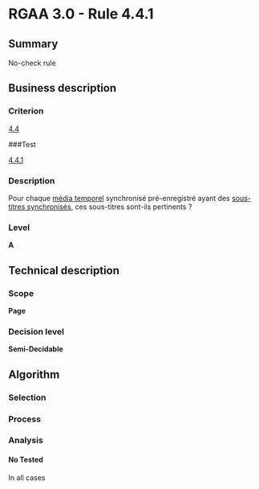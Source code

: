 # RGAA 3.0 -  Rule 4.4.1

## Summary

No-check rule

## Business description

### Criterion

[4.4](http://disic.github.io/rgaa_referentiel_en/RGAA3.0_Criteria_English_version_v1.html#crit-4-4)

###Test

[4.4.1](http://disic.github.io/rgaa_referentiel_en/RGAA3.0_Criteria_English_version_v1.html#test-4-4-1)

### Description

Pour chaque <a href="http://references.modernisation.gouv.fr/referentiel-technique-0#mMediaTemp">m&eacute;dia temporel</a> synchronis&eacute; pr&eacute;-enregistr&eacute; ayant des <a href="http://references.modernisation.gouv.fr/referentiel-technique-0#mSsTitreSynchro">sous-titres synchronis&eacute;s</a>, ces sous-titres sont-ils pertinents ?

### Level

**A**

## Technical description

### Scope

**Page**

### Decision level

**Semi-Decidable**

## Algorithm

### Selection

### Process

### Analysis

#### No Tested 

In all cases
